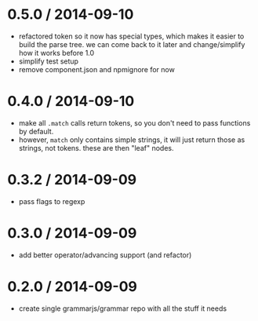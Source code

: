 
0.5.0 / 2014-09-10
==================

 * refactored token so it now has special types, which makes it easier to build the parse tree. we can come back to it later and change/simplify how it works before 1.0
 * simplify test setup
 * remove component.json and npmignore for now

0.4.0 / 2014-09-10
==================

 * make all `.match` calls return tokens, so you don't need to pass functions by default.
 * however, `match` only contains simple strings, it will just return those as strings, not tokens. these are then "leaf" nodes.

0.3.2 / 2014-09-09
==================

 * pass flags to regexp

0.3.0 / 2014-09-09
==================

 * add better operator/advancing support (and refactor)

0.2.0 / 2014-09-09
==================

 * create single grammarjs/grammar repo with all the stuff it needs
